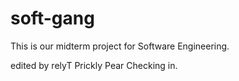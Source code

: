 # soft-gang
This is our midterm project for Software Engineering.

edited by relyT
Prickly Pear Checking in.
